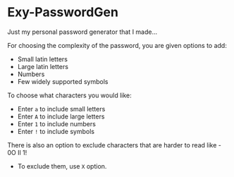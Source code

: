 # Exy-PasswordGen
Just my personal password generator that I made...

For choosing the complexity of the password, you are given options to add:
- Small latin letters
- Large latin letters
- Numbers
- Few widely supported symbols

To choose what characters you would like:
- Enter `a` to include small letters
- Enter `A` to include large letters
- Enter `1` to include numbers
- Enter `!` to include symbols

There is also an option to exclude characters that are harder to read like - 0O Il 1!
- To exclude them, use `X` option.
